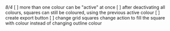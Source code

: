 _8/4_
[ ] more than one colour can be "active" at once
[ ] after deactivating all colours, squares can still be coloured, using the previous active colour
[ ] create export button
[ ] change grid squares change action to fill the square with colour instead of changing outline colour
